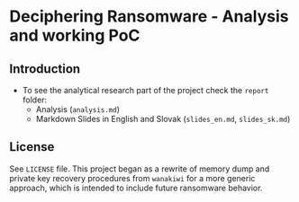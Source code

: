 # Deciphering Ransomware - Analysis and working PoC

## Introduction

- To see the analytical research part of the project check the `report` folder:
  - Analysis (`analysis.md`)
  - Markdown Slides in English and Slovak (`slides_en.md`, `slides_sk.md`)

## License

See `LICENSE` file. This project began as a rewrite of memory dump and private key recovery procedures from `wanakiwi` for a more generic approach, which is intended to include future ransomware behavior. 
